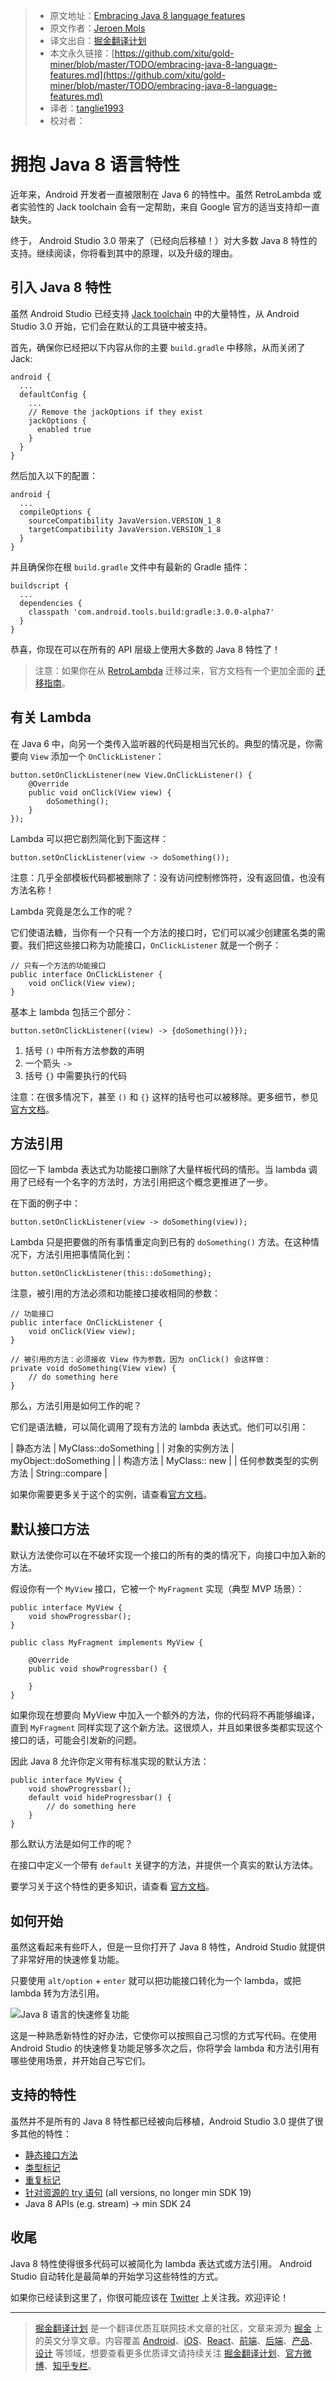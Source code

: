 
> * 原文地址：[Embracing Java 8 language features](https://jeroenmols.com/blog/2017/07/21/java8language/)
> * 原文作者：[Jeroen Mols](https://jeroenmols.com/)
> * 译文出自：[掘金翻译计划](https://github.com/xitu/gold-miner)
> * 本文永久链接：[https://github.com/xitu/gold-miner/blob/master/TODO/embracing-java-8-language-features.md](https://github.com/xitu/gold-miner/blob/master/TODO/embracing-java-8-language-features.md)
> * 译者：[tanglie1993](https://github.com/tanglie1993)
> * 校对者：

# 拥抱 Java 8 语言特性

近年来，Android 开发者一直被限制在 Java 6 的特性中。虽然 RetroLambda 或者实验性的 Jack toolchain 会有一定帮助，来自 Google 官方的适当支持却一直缺失。

终于， Android Studio 3.0 带来了（已经向后移植！）对大多数 Java 8 特性的支持。继续阅读，你将看到其中的原理，以及升级的理由。

## 引入 Java 8 特性

虽然 Android Studio 已经支持 [Jack toolchain](https://developer.android.com/guide/platform/j8-jack.html) 中的大量特性，从 Android Studio 3.0 开始，它们会在默认的工具链中被支持。

首先，确保你已经把以下内容从你的主要 `build.gradle` 中移除，从而关闭了 Jack:

```
android {
  ...
  defaultConfig {
    ...
    // Remove the jackOptions if they exist
    jackOptions {
      enabled true
    }
  }
}
```

然后加入以下的配置：

```
android {
  ...
  compileOptions {
    sourceCompatibility JavaVersion.VERSION_1_8
    targetCompatibility JavaVersion.VERSION_1_8
  }
}
```

并且确保你在根 `build.gradle` 文件中有最新的 Gradle 插件：

```
buildscript {
  ...
  dependencies {
    classpath 'com.android.tools.build:gradle:3.0.0-alpha7'
  }
}
```

恭喜，你现在可以在所有的 API 层级上使用大多数的 Java 8 特性了！

> 注意：如果你在从 [RetroLambda](https://github.com/evant/gradle-retrolambda) 迁移过来，官方文档有一个更加全面的 [迁移指南](https://developer.android.com/studio/write/java8-support.html#migrate)。

## 有关 Lambda

在 Java 6 中，向另一个类传入监听器的代码是相当冗长的。典型的情况是，你需要向 `View` 添加一个 `OnClickListener`：

```
button.setOnClickListener(new View.OnClickListener() {
    @Override
    public void onClick(View view) {
        doSomething();
    }
});
```

Lambda 可以把它剧烈简化到下面这样：

```
button.setOnClickListener(view -> doSomething());
```

注意：几乎全部模板代码都被删除了：没有访问控制修饰符，没有返回值，也没有方法名称！

Lambda 究竟是怎么工作的呢？

它们使语法糖，当你有一个只有一个方法的接口时，它们可以减少创建匿名类的需要。我们把这些接口称为功能接口，`OnClickListener` 就是一个例子：

```
// 只有一个方法的功能接口
public interface OnClickListener {
    void onClick(View view);
}
```

基本上 lambda 包括三个部分：

```
button.setOnClickListener((view) -> {doSomething()});
```

1. 括号 `()` 中所有方法参数的声明
2. 一个箭头 `->`
3. 括号 `{}` 中需要执行的代码

注意：在很多情况下，甚至 `()` 和 `{}` 这样的括号也可以被移除。更多细节，参见 [官方文档](https://docs.oracle.com/javase/tutorial/java/javaOO/lambdaexpressions.html)。

## 方法引用

回忆一下 lambda 表达式为功能接口删除了大量样板代码的情形。当 lambda 调用了已经有一个名字的方法时，方法引用把这个概念更推进了一步。

在下面的例子中：

```
button.setOnClickListener(view -> doSomething(view));
```

Lambda 只是把要做的所有事情重定向到已有的 `doSomething()` 方法。在这种情况下，方法引用把事情简化到：

```
button.setOnClickListener(this::doSomething);
```

注意，被引用的方法必须和功能接口接收相同的参数：

```
// 功能接口
public interface OnClickListener {
    void onClick(View view);
}

// 被引用的方法：必须接收 View 作为参数，因为 onClick() 会这样做：
private void doSomething(View view) {
    // do something here
}
```

那么，方法引用是如何工作的呢？

它们是语法糖，可以简化调用了现有方法的 lambda 表达式。他们可以引用：

| 静态方法 | MyClass::doSomething |
| 对象的实例方法 | myObject::doSomething |
| 构造方法 | MyClass:: new |
| 任何参数类型的实例方法 | String::compare |

如果你需要更多关于这个的实例，请查看[官方文档](https://docs.oracle.com/javase/tutorial/java/javaOO/methodreferences.html)。

## 默认接口方法

默认方法使你可以在不破坏实现一个接口的所有的类的情况下，向接口中加入新的方法。

假设你有一个 `MyView` 接口，它被一个 `MyFragment` 实现（典型 MVP 场景）：

```
public interface MyView {
    void showProgressbar();
}

public class MyFragment implements MyView {

    @Override
    public void showProgressbar() {

    }
}
```

如果你现在想要向 MyView 中加入一个额外的方法，你的代码将不再能够编译，直到 `MyFragment` 同样实现了这个新方法。这很烦人，并且如果很多类都实现这个接口的话，可能会引发新的问题。

因此 Java 8 允许你定义带有标准实现的默认方法：

```
public interface MyView {
    void showProgressbar();
    default void hideProgressbar() {
        // do something here
    }
}
```

那么默认方法是如何工作的呢？

在接口中定义一个带有 `default` 关键字的方法，并提供一个真实的默认方法体。

要学习关于这个特性的更多知识，请查看 [官方文档](https://docs.oracle.com/javase/tutorial/java/IandI/defaultmethods.html)。

## 如何开始

虽然这看起来有些吓人，但是一旦你打开了 Java 8 特性，Android Studio 就提供了非常好用的快速修复功能。

只要使用 `alt/option` + `enter` 就可以把功能接口转化为一个 lambda，或把 lambda 转为方法引用。

![Java 8 语言的快速修复功能](https://jeroenmols.com/img/blog/java8language/androidstudioconversion.gif)

这是一种熟悉新特性的好办法，它使你可以按照自己习惯的方式写代码。在使用 Android Studio 的快速修复功能足够多次之后，你将学会 lambda 和方法引用有哪些使用场景，并开始自己写它们。

## 支持的特性

虽然并不是所有的 Java 8 特性都已经被向后移植，Android Studio 3.0 提供了很多其他的特性：

- [静态接口方法](https://docs.oracle.com/javase/tutorial/java/IandI/defaultmethods.html)
- [类型标记](https://docs.oracle.com/javase/tutorial/java/annotations/type_annotations.html)
- [重复标记](https://docs.oracle.com/javase/tutorial/java/annotations/repeating.html)
- [针对资源的 try 语句](https://docs.oracle.com/javase/tutorial/essential/exceptions/tryResourceClose.html) (all versions, no longer min SDK 19)
- Java 8 APIs (e.g. stream) -> min SDK 24

## 收尾

Java 8 特性使得很多代码可以被简化为 lambda 表达式或方法引用。 Android Studio 自动转化是最简单的开始学习这些特性的方式。

如果你已经读到这里了，你很可能应该在 [Twitter](https://twitter.com/molsjeroen) 上关注我。欢迎评论！


---

> [掘金翻译计划](https://github.com/xitu/gold-miner) 是一个翻译优质互联网技术文章的社区，文章来源为 [掘金](https://juejin.im) 上的英文分享文章。内容覆盖 [Android](https://github.com/xitu/gold-miner#android)、[iOS](https://github.com/xitu/gold-miner#ios)、[React](https://github.com/xitu/gold-miner#react)、[前端](https://github.com/xitu/gold-miner#前端)、[后端](https://github.com/xitu/gold-miner#后端)、[产品](https://github.com/xitu/gold-miner#产品)、[设计](https://github.com/xitu/gold-miner#设计) 等领域，想要查看更多优质译文请持续关注 [掘金翻译计划](https://github.com/xitu/gold-miner)、[官方微博](http://weibo.com/juejinfanyi)、[知乎专栏](https://zhuanlan.zhihu.com/juejinfanyi)。
